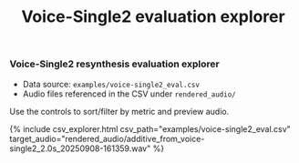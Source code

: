 ﻿---
layout: default
title: Voice-Single2 evaluation explorer
permalink: /examples/voice-single2_eval.html
---

### Voice-Single2 resynthesis evaluation explorer

- Data source: `examples/voice-single2_eval.csv`
- Audio files referenced in the CSV under `rendered_audio/`

Use the controls to sort/filter by metric and preview audio.

{% include csv_explorer.html csv_path="examples/voice-single2_eval.csv" target_audio="rendered_audio/additive_from_voice-single2_2.0s_20250908-161359.wav" %}



